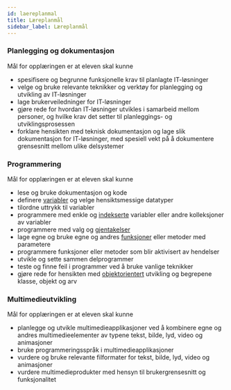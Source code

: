 ```yaml
---
id: laereplanmal
title: Læreplanmål
sidebar_label: Læreplanmål
---
```



### **Planlegging og dokumentasjon**

Mål for opplæringen er at eleven skal kunne

* spesifisere og begrunne funksjonelle krav til planlagte IT-løsninger
* velge og bruke relevante teknikker og verktøy for planlegging og utvikling av IT-løsninger
* lage brukerveiledninger for IT-løsninger
* gjøre rede for hvordan IT-løsninger utvikles i samarbeid mellom personer, og hvilke krav det setter til planleggings- og utviklingsprosessen
* forklare hensikten med teknisk dokumentasjon og lage slik dokumentasjon for IT-løsninger, med spesiell vekt på å dokumentere grensesnitt mellom ulike delsystemer

### **Programmering**

Mål for opplæringen er at eleven skal kunne

* lese og bruke dokumentasjon og kode
* definere [variabler](/) og velge hensiktsmessige datatyper 
* tilordne uttrykk til variabler
* programmere med enkle og [indekserte](Programmering/array) variabler eller andre kolleksjoner av variabler
* programmere med valg og [gjentakelser](Programmering/lokker)
* lage egne og bruke egne og andres [funksjoner](Programmering/funksjoner) eller metoder med parametere
* programmere funksjoner eller metoder som blir aktivisert av hendelser
* utvikle og sette sammen delprogrammer
* teste og finne feil i programmer ved å bruke vanlige teknikker
* gjøre rede for hensikten med [objektorientert](Programmering/klasser) utvikling og begrepene klasse, objekt og arv

### **Multimedieutvikling**

Mål for opplæringen er at eleven skal kunne

* planlegge og utvikle multimedieapplikasjoner ved å kombinere egne og andres multimedieelementer av typene tekst, bilde, lyd, video og animasjoner
* bruke programmeringsspråk i multimedieapplikasjoner
* vurdere og bruke relevante filformater for tekst, bilde, lyd, video og animasjoner
* vurdere multimedieprodukter med hensyn til brukergrensesnitt og funksjonalitet



